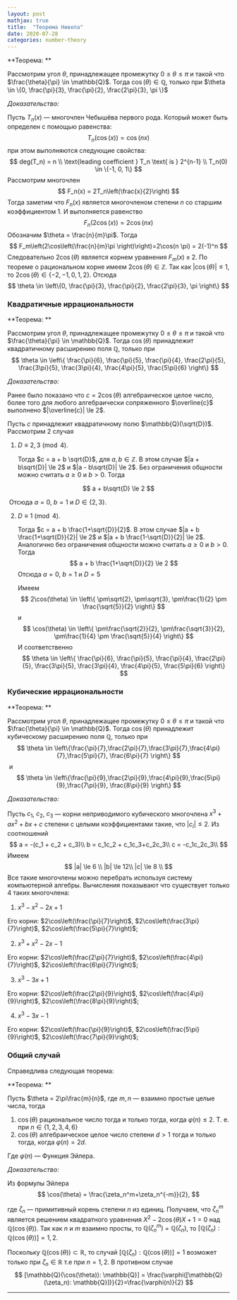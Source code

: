 ```yaml
---
layout: post
mathjax: true
title:  "Теорема Нивела"
date: 2020-07-28
categories: number-theory
---
```


**Теорема: **

​Рассмотрим угол  $\theta$,  принадлежащее промежутку $0 \le \theta \le \pi$ и такой что $\frac{\theta}{\pi} \in \mathbb{Q}$.  Тогда  $\cos(\theta) \in \mathbb{Q}$, только при $\theta \in \{0, \frac{\pi}{3}, \frac{\pi}{2}, \frac{2\pi}{3}, \pi \}$

*Доказательство:*

Пусть $T_n(x)$ — многочлен Чебышёва первого рода.  Который может быть определен с помощью равенства:
$$
T_n(\cos(x))=\cos(nx)
$$
при этом выполняются следующие свойства:
$$
deg(T_n) = n \\
\text{leading coefficient } T_n \text{ is } 2^{n-1} \\
T_n(0) \in \{-1, 0, 1\}
$$
Рассмотрим многочлен 
$$
F_n(x) = 2T_n\left(\frac{x}{2}\right)
$$
Тогда заметим что $F_n(x)$ является многочленом степени $n$ со старшим коэффициентом $1$. И выполняется равенство 
$$
F_n(2\cos(x))=2\cos(nx)
$$
Обозначим $\theta = \frac{n}{m}\pi$. Тогда 
$$
F_m\left(2\cos\left(\frac{n}{m}\pi \right)\right)=2\cos(n \pi) = 2(-1)^n
$$
Следовательно $2\cos(\theta)$ является корнем уравнения $F_m(x) \pm 2$. По теореме о рациональном корне имеем $2\cos(\theta) \in \mathbb{Z}$. Так как $|\cos(\theta)| \le 1$, то $2\cos(\theta) \in \{-2, -1, 0, 1, 2\}$. Отсюда 
$$
\theta \in \left\{0, \frac{\pi}{3}, \frac{\pi}{2}, \frac{2\pi}{3}, \pi \right\}
$$

### Квадратичные иррациональности

**Теорема: **

Рассмотрим угол  $\theta$,  принадлежащее промежутку $0 \le \theta \le \pi$ и такой что $\frac{\theta}{\pi} \in \mathbb{Q}$.  Тогда  $\cos(\theta)$ принадлежит квадратичному расширению поля $\mathbb{Q}$, только при 
$$
\theta \in \left\{ \frac{\pi}{6}, \frac{\pi}{5}, \frac{\pi}{4},
\frac{2\pi}{5}, \frac{3\pi}{5}, \frac{3\pi}{4}, \frac{4\pi}{5}, \frac{5\pi}{6} \right\}
$$


*Доказательство:*

Ранее было показано что $c = 2\cos(\theta)$ алгебраическое целое число, более того для любого алгебраически сопряженного $\overline{c}$ выполнено $|\overline{c}| \le 2$.

Пусть $c$ принадлежит квадратичному полю $\mathbb{Q}(\sqrt{D})$. Рассмотрим 2 случая

1. $D \equiv 2,3 \pmod{4}$. 

   Тогда $c = a + b \sqrt{D}$, для $a, b \in \mathbb{Z}$.  В этом случае $|a + b\sqrt{D}| \le 2$ и $|a - b\sqrt{D}| \le 2$. Без ограничения общности можно считать $a \ge 0$ и $b > 0$. Тогда

$$
a + b\sqrt{D} \le 2
$$

​		Отсюда $a=0$, $b = 1$ и $D \in \{2, 3\}$.

2. $D \equiv 1 \pmod{4}$. 

   Тогда $c = a + b \frac{1+\sqrt{D}}{2}$.  В этом случае $|a + b \frac{1+\sqrt{D}}{2}| \le 2$ и $|a + b \frac{1-\sqrt{D}}{2}| \le 2$. Аналогично без ограничения общности можно считать $a \ge 0$ и $b > 0$. Тогда
   $$
   a + b \frac{1+\sqrt{D}}{2} \le 2
   $$
   Отсюда $a=0$, $b=1$ и $D = 5$

   Имеем 
   $$
   2\cos(\theta) \in \left\{ \pm\sqrt{2},  \pm\sqrt{3},  \pm\frac{1}{2} \pm \frac{\sqrt{5}}{2} \right\}
   $$
   и 
   $$
   \cos(\theta) \in \left\{ \pm\frac{\sqrt{2}}{2},  \pm\frac{\sqrt{3}}{2},  \pm\frac{1}{4} \pm \frac{\sqrt{5}}{4} \right\}
   $$
    И соответственно
   $$
   \theta \in \left\{ \frac{\pi}{6}, \frac{\pi}{5}, \frac{\pi}{4},
   \frac{2\pi}{5}, \frac{3\pi}{5}, \frac{3\pi}{4}, \frac{4\pi}{5}, \frac{5\pi}{6} \right\}
   $$





### Кубические иррациональности

**Теорема: **

Рассмотрим угол  $\theta$,  принадлежащее промежутку $0 \le \theta \le \pi$ и такой что $\frac{\theta}{\pi} \in \mathbb{Q}$.  Тогда  $\cos(\theta)$ принадлежит кубическому расширению поля $\mathbb{Q}$, только при 
$$
\theta \in \left\{\frac{\pi}{7},\frac{2\pi}{7},\frac{3\pi}{7},\frac{4\pi}{7},\frac{5\pi}{7}, \frac{6\pi}{7} \right\}
$$
​	и
$$
\theta \in \left\{\frac{\pi}{9},\frac{2\pi}{9},\frac{4\pi}{9},\frac{5\pi}{9},\frac{7\pi}{9}, \frac{8\pi}{9} \right\}
$$


*Доказательство:*

Пусть $c_1$, $c_2$, $c_3$ — корни неприводимого кубического многочлена $x^3 + ax^2+bx+c$ степени с целыми коэффициентами такие, что $|c_i|\le 2$. Из соотношений 
$$
a = -(c_1 + c_2 + c_3)\\
b = c_1c_2 + c_1c_3+c_2c_3\\
c = -c_1c_2c_3\\
$$
Имеем 
$$
|a| \le 6 \\ 
|b| \le 12\\ 
|c| \le 8 \\
$$
Все такие многочлены можно перебрать используя систему компьютерной алгебры. Вычисления показывают что существует только 4 таких многочлена:

1. $x^3 - x^2 - 2x + 1$

Его корни:  $2\cos\left(\frac{\pi}{7}\right)$, $2\cos\left(\frac{3\pi}{7}\right)$, $2\cos\left(\frac{5\pi}{7}\right)$;

2. $x^3+x^2-2x-1$

Его корни: $2\cos\left(\frac{2\pi}{7}\right)$, $2\cos\left(\frac{4\pi}{7}\right)$, $2\cos\left(\frac{6\pi}{7}\right)$;

3. $x^3-3x+1$

Его корни: $2\cos\left(\frac{2\pi}{9}\right)$, $2\cos\left(\frac{4\pi}{9}\right)$, $2\cos\left(\frac{8\pi}{9}\right)$;

4. $x^3-3x-1$

Его корни: $2\cos\left(\frac{\pi}{9}\right)$, $2\cos\left(\frac{5\pi}{9}\right)$, $2\cos\left(\frac{7\pi}{9}\right)$;

### Общий случай

Справедлива следующая теорема:

**Теорема: **

Пусть $\theta = 2\pi\frac{m}{n}$, где $m,n$ — взаимно простые целые числа, тогда 

1.  $\cos(\theta)$ рациональное число тогда и только тогда, когда  $\varphi(n) \le 2$. Т. е. при $n \in \{1,2,3, 4,6\}$
2.  $\cos(\theta)$ алгебраическое целое число степени $d > 1$ тогда и только тогда, когда $\varphi(n)  = 2d$.

Где $\varphi(n)$ — Функция Эйлера.

*Доказательство:*

Из формулы Эйлера
$$
\cos(\theta) = \frac{\zeta_n^m+\zeta_n^{-m}}{2},
$$

где $\zeta_n$ —  примитивный корень степени $n$ из единиц. Получаем, что $\zeta_n^m$ является решением квадратного уравнения $X^2-2\cos(\theta)X+1=0$ над $\mathbb{Q}(\cos(\theta))$. Так как $n$ и $m$ взаимно просты, то $\mathbb{Q}(\zeta_n^m)$ = $\mathbb{Q}(\zeta_n)$, то $[\mathbb{Q}(\zeta_n): \mathbb{Q}(\cos(\theta))] = 1, 2.$

Поскольку $\mathbb{Q}(\cos(\theta)) \subset \mathbb{R}$, то случай $[\mathbb{Q}(\zeta_n): \mathbb{Q}(\cos(\theta))] = 1$ возможет только при $\zeta_n \in \mathbb{R}$ т.е при $n=1,2$.  В противном случае 
$$
[\mathbb{Q}(\cos(\theta)): \mathbb{Q}] = \frac{\varphi([\mathbb{Q}(\zeta_n): \mathbb{Q}])}{2}=\frac{\varphi(n)}{2}
$$

---

